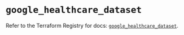 # `google_healthcare_dataset`

Refer to the Terraform Registry for docs: [`google_healthcare_dataset`](https://registry.terraform.io/providers/hashicorp/google/6.44.0/docs/resources/healthcare_dataset).
